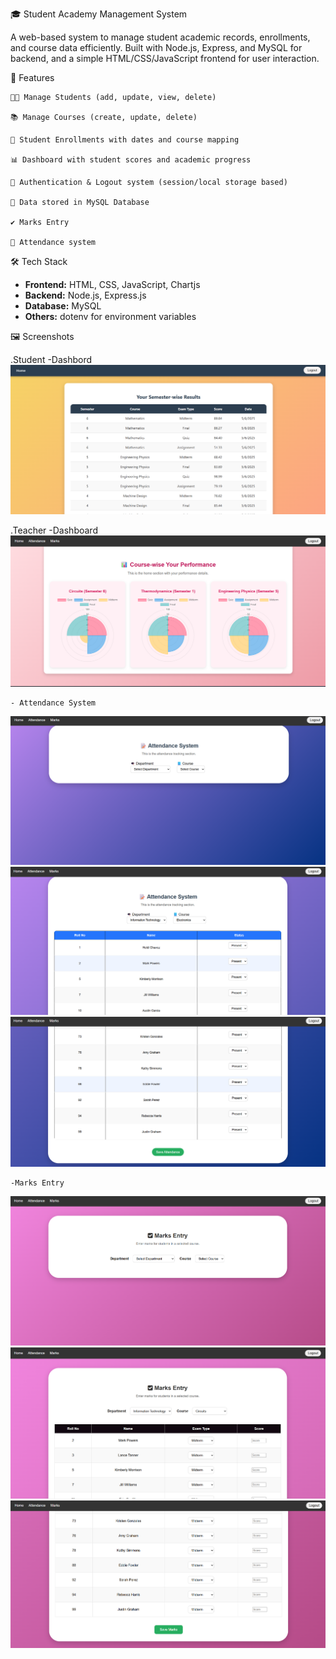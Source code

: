 🎓 Student Academy Management System

A web-based system to manage student academic records, enrollments, and course data efficiently. Built with Node.js, Express, and MySQL for backend, and a simple HTML/CSS/JavaScript frontend for user interaction.

🚀 Features

    👨‍🎓 Manage Students (add, update, view, delete)

    📚 Manage Courses (create, update, delete)

    📝 Student Enrollments with dates and course mapping

    📊 Dashboard with student scores and academic progress

    🔐 Authentication & Logout system (session/local storage based)

    💾 Data stored in MySQL Database
    
    ✔ Marks Entry

    📝 Attendance system

🛠️ Tech Stack

- **Frontend:** HTML, CSS, JavaScript, Chartjs
- **Backend:** Node.js, Express.js  
- **Database:** MySQL  
- **Others:** dotenv for environment variables     

🖼️ Screenshots 

 .Student 
    -Dashbord
    ![alt text](/img/image.png)

 .Teacher 
    -Dashboard
   ![alt text](/img/image-7.png)

    - Attendance System
   ![alt text](/img/image-2.png)
   ![alt text](/img/image-1.png)
   ![alt text](/img/image-3.png)
   

    -Marks Entry
   ![alt text](/img/image-5.png)
   ![alt text](/img/image-4.png)  
   ![alt text](/img/image-6.png)